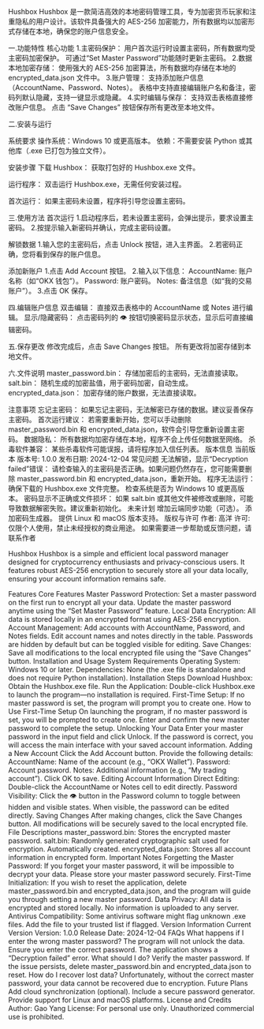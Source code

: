 Hushbox
Hushbox 是一款简洁高效的本地密码管理工具，专为加密货币玩家和注重隐私的用户设计。该软件具备强大的 AES-256 加密能力，所有数据均以加密形式存储在本地，确保您的账户信息安全。

一.功能特性
核心功能
1.主密码保护：
用户首次运行时设置主密码，所有数据均受主密码加密保护。
可通过“Set Master Password”功能随时更新主密码。
2.数据本地加密存储：
使用强大的 AES-256 加密算法，所有数据均存储在本地的 encrypted_data.json 文件中。
3.账户管理：
支持添加账户信息（AccountName、Password、Notes）。
表格中支持直接编辑账户名和备注，密码列默认隐藏，支持一键显示或隐藏。
4.实时编辑与保存：
支持双击表格直接修改账户信息。
点击 “Save Changes” 按钮保存所有更改至本地文件。

二.安装与运行

系统要求
操作系统：Windows 10 或更高版本。
依赖：不需要安装 Python 或其他库（.exe 已打包为独立文件）。

安装步骤
下载 Hushbox：
获取打包好的 Hushbox.exe 文件。

运行程序：
双击运行 Hushbox.exe，无需任何安装过程。

首次运行：
如果主密码未设置，程序将引导您设置主密码。

三.使用方法
首次运行
1.启动程序后，若未设置主密码，会弹出提示，要求设置主密码。
2.按提示输入新密码并确认，完成主密码设置。

解锁数据
1.输入您的主密码后，点击 Unlock 按钮，进入主界面。
2.若密码正确，您将看到保存的账户信息。

添加新账户
1.点击 Add Account 按钮。
2.输入以下信息：
AccountName: 账户名称（如“OKX 钱包”）。
Password: 账户密码。
Notes: 备注信息（如“我的交易账户”）。
3.点击 OK 保存。

四.编辑账户信息
双击编辑：
直接双击表格中的 AccountName 或 Notes 进行编辑。
显示/隐藏密码：
点击密码列的 👁 按钮切换密码显示状态，显示后可直接编辑密码。

五.保存更改
修改完成后，点击 Save Changes 按钮。
所有更改将加密存储到本地文件。

六.文件说明
master_password.bin：
存储加密后的主密码，无法直接读取。
salt.bin：
随机生成的加密盐值，用于密码加密，自动生成。
encrypted_data.json：
加密存储的账户数据，无法直接读取。


注意事项
忘记主密码：
如果忘记主密码，无法解密已存储的数据。建议妥善保存主密码。
首次运行建议：
若需要重新开始，您可以手动删除 master_password.bin 和 encrypted_data.json，软件会引导您重新设置主密码。
数据隐私：
所有数据均加密存储在本地，程序不会上传任何数据至网络。
杀毒软件兼容：
某些杀毒软件可能误报，请将程序加入信任列表。
版本信息
当前版本
版本号: 1.0.0
发布日期: 2024-12-04
常见问题
无法解锁，显示“Decryption failed”错误：
请检查输入的主密码是否正确。如果问题仍然存在，您可能需要删除 master_password.bin 和 encrypted_data.json，重新开始。
程序无法运行：
确保下载的 Hushbox.exe 文件完整。
检查系统是否为 Windows 10 或更高版本。
密码显示不正确或文件损坏：
如果 salt.bin 或其他文件被修改或删除，可能导致数据解密失败。建议重新初始化。
未来计划
增加云端同步功能（可选）。
添加密码生成器。
提供 Linux 和 macOS 版本支持。
版权与许可
作者: 高洋
许可: 仅限个人使用，禁止未经授权的商业用途。
如果需要进一步帮助或反馈问题，请联系作者

Hushbox
Hushbox is a simple and efficient local password manager designed for cryptocurrency enthusiasts and privacy-conscious users. It features robust AES-256 encryption to securely store all your data locally, ensuring your account information remains safe.

Features
Core Features
Master Password Protection:
Set a master password on the first run to encrypt all your data.
Update the master password anytime using the “Set Master Password” feature.
Local Data Encryption:
All data is stored locally in an encrypted format using AES-256 encryption.
Account Management:
Add accounts with AccountName, Password, and Notes fields.
Edit account names and notes directly in the table.
Passwords are hidden by default but can be toggled visible for editing.
Save Changes:
Save all modifications to the local encrypted file using the “Save Changes” button.
Installation and Usage
System Requirements
Operating System: Windows 10 or later.
Dependencies: None (the .exe file is standalone and does not require Python installation).
Installation Steps
Download Hushbox:
Obtain the Hushbox.exe file.
Run the Application:
Double-click Hushbox.exe to launch the program—no installation is required.
First-Time Setup:
If no master password is set, the program will prompt you to create one.
How to Use
First-Time Setup
On launching the program, if no master password is set, you will be prompted to create one.
Enter and confirm the new master password to complete the setup.
Unlocking Your Data
Enter your master password in the input field and click Unlock.
If the password is correct, you will access the main interface with your saved account information.
Adding a New Account
Click the Add Account button.
Provide the following details:
AccountName: Name of the account (e.g., “OKX Wallet”).
Password: Account password.
Notes: Additional information (e.g., “My trading account”).
Click OK to save.
Editing Account Information
Direct Editing:
Double-click the AccountName or Notes cell to edit directly.
Password Visibility:
Click the 👁 button in the Password column to toggle between hidden and visible states. When visible, the password can be edited directly.
Saving Changes
After making changes, click the Save Changes button.
All modifications will be securely saved to the local encrypted file.
File Descriptions
master_password.bin:
Stores the encrypted master password.
salt.bin:
Randomly generated cryptographic salt used for encryption. Automatically created.
encrypted_data.json:
Stores all account information in encrypted form.
Important Notes
Forgetting the Master Password:
If you forget your master password, it will be impossible to decrypt your data. Please store your master password securely.
First-Time Initialization:
If you wish to reset the application, delete master_password.bin and encrypted_data.json, and the program will guide you through setting a new master password.
Data Privacy:
All data is encrypted and stored locally. No information is uploaded to any server.
Antivirus Compatibility:
Some antivirus software might flag unknown .exe files. Add the file to your trusted list if flagged.
Version Information
Current Version
Version: 1.0.0
Release Date: 2024-12-04
FAQs
What happens if I enter the wrong master password?
The program will not unlock the data. Ensure you enter the correct password.
The application shows a “Decryption failed” error. What should I do?
Verify the master password. If the issue persists, delete master_password.bin and encrypted_data.json to reset.
How do I recover lost data?
Unfortunately, without the correct master password, your data cannot be recovered due to encryption.
Future Plans
Add cloud synchronization (optional).
Include a secure password generator.
Provide support for Linux and macOS platforms.
License and Credits
Author: Gao Yang
License: For personal use only. Unauthorized commercial use is prohibited.